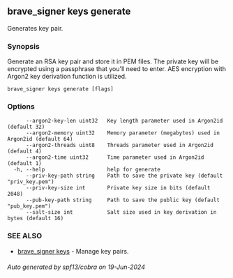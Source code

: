## brave_signer keys generate

Generates key pair.

### Synopsis

Generate an RSA key pair and store it in PEM files. The private key will be encrypted using a passphrase that you'll need to enter. AES encryption with Argon2 key derivation function is utilized.

```
brave_signer keys generate [flags]
```

### Options

```
      --argon2-key-len uint32   Key length parameter used in Argon2id (default 32)
      --argon2-memory uint32    Memory parameter (megabytes) used in Argon2id (default 64)
      --argon2-threads uint8    Threads parameter used in Argon2id (default 4)
      --argon2-time uint32      Time parameter used in Argon2id (default 1)
  -h, --help                    help for generate
      --priv-key-path string    Path to save the private key (default "priv_key.pem")
      --priv-key-size int       Private key size in bits (default 2048)
      --pub-key-path string     Path to save the public key (default "pub_key.pem")
      --salt-size int           Salt size used in key derivation in bytes (default 16)
```

### SEE ALSO

* [brave_signer keys](brave_signer_keys.md)	 - Manage key pairs.

###### Auto generated by spf13/cobra on 19-Jun-2024
